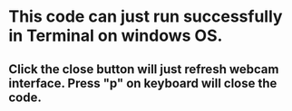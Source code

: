 <h1>This  code can just run successfully in Terminal on windows OS. 
<h2>Click the close button will just refresh webcam interface. Press "p" on keyboard will close the code.